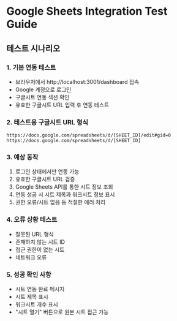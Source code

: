 # Google Sheets Integration Test Guide

## 테스트 시나리오

### 1. 기본 연동 테스트
- 브라우저에서 http://localhost:3001/dashboard 접속
- Google 계정으로 로그인
- 구글시트 연동 섹션 확인
- 유효한 구글시트 URL 입력 후 연동 테스트

### 2. 테스트용 구글시트 URL 형식
```
https://docs.google.com/spreadsheets/d/[SHEET_ID]/edit#gid=0
https://docs.google.com/spreadsheets/d/[SHEET_ID]
```

### 3. 예상 동작
1. 로그인 상태에서만 연동 가능
2. 유효한 구글시트 URL 검증
3. Google Sheets API를 통한 시트 정보 조회
4. 연동 성공 시 시트 제목과 워크시트 정보 표시
5. 권한 오류/시트 없음 등 적절한 에러 처리

### 4. 오류 상황 테스트
- 잘못된 URL 형식
- 존재하지 않는 시트 ID
- 접근 권한이 없는 시트
- 네트워크 오류

### 5. 성공 확인 사항
- 시트 연동 완료 메시지
- 시트 제목 표시
- 워크시트 개수 표시
- "시트 열기" 버튼으로 원본 시트 접근 가능